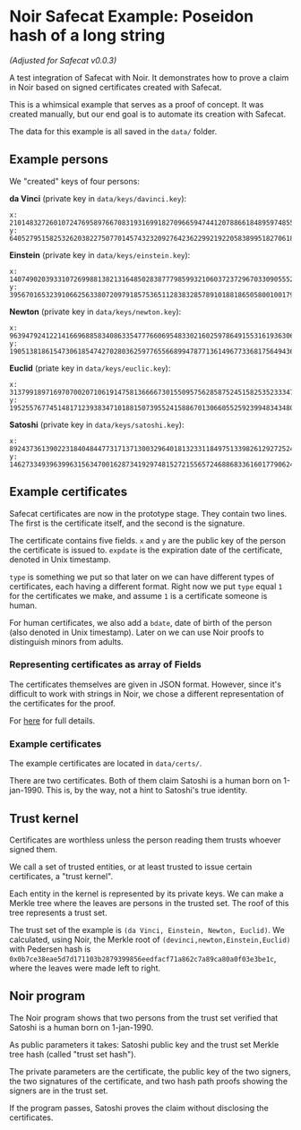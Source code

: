 # Noir Safecat Example: Poseidon hash of a long string
*(Adjusted for Safecat v0.0.3)*

A test integration of Safecat with Noir. It demonstrates how to prove a claim in Noir based on signed certificates created with Safecat.

This is a whimsical example that serves as a proof of concept. It was created manually, but our end goal is to automate its creation with Safecat.

The data for this example is all saved in the `data/` folder.


## Example persons
We "created" keys of four persons:

**da Vinci** (private key in `data/keys/davinci.key`):
```
x: 21014832726010724769589766708319316991827096659474412078866184895974855912388
y: 6405279515825326203822750770145743232092764236229921922058389951827061816274
```

**Einstein** (private key in `data/keys/einstein.key`):
```
x: 14074902039331072699881382131648502838777985993210603723729670330905552560892
y: 3956701653239106625633807209791857536511283832857891018818650580010017949918
```

**Newton** (private key in `data/keys/newton.key`):
```
x: 9639479241221416696885834086335477766069548330216025978649155316193630647278
y: 19051381861547306185474270280362597765566899478771361496773368175649436061227
```

**Euclid** (priate key in `data/keys/euclic.key`):
```
x: 3137991897169707002071061914758136666730155095756285875245158253523334739926
y: 19525576774514817123938347101881507395524158867013066055259239948343480995092
```

**Satoshi** (private key in `data/keys/satoshi.key`):
```
x: 8924373613902231840484477317137130032964018132331184975133982612927252489556
y: 14627334939639963156347001628734192974815272155657246886833616017790624717057
```

## Example certificates
Safecat certificates are now in the prototype stage. They contain two lines. The first is the certificate itself, and the second is the signature.

The certificate contains five fields. `x` and `y` are the public key of the person the certificate is issued to. `expdate` is the expiration date of the certificate, denoted in Unix timestamp. 

`type` is something we put so that later on we can have different types of certificates, each having a different format. Right now we put `type` equal `1` for the certificates we make, and assume `1` is a certificate someone is human.

For human certificates, we also add a `bdate`, date of birth of the person (also denoted in Unix timestamp). Later on we can use Noir proofs to distinguish minors from adults.

### Representing certificates as array of Fields
The certificates themselves are given in JSON format. However, since it's difficult to work with strings in Noir, we chose a different representation of the certificates for the proof. 

For [here](https://github.com/HastilyConceivedCreatures/safecat/blob/examples/verify_certificates/noir-examples/verify_certificates/src/main.nr#L21) for full details.

### Example certificates
The example certificates are located in `data/certs/`.

There are two certificates. Both of them claim Satoshi is a human born on 1-jan-1990. This is, by the way, not a hint to Satoshi's true identity.

## Trust kernel
Certificates are worthless unless the person reading them trusts whoever signed them. 

We call a set of trusted entities, or at least trusted to issue certain certificates, a "trust kernel". 

Each entity in the kernel is represented by its private keys. We can make a Merkle tree where the leaves are persons in the trusted set. The roof of this tree represents a trust set.

The trust set of the example is `(da Vinci, Einstein, Newton, Euclid)`. We calculated, using Noir, the Merkle root of `(devinci,newton,Einstein,Euclid)` with Pedersen hash is `0x0b7ce38eae5d7d171103b2879399856eedfacf71a862c7a89ca80a0f03e3be1c`, where the leaves were made left to right.

## Noir program
The Noir program shows that two persons from the trust set verified that Satoshi is a human born on 1-jan-1990.

As public parameters it takes: Satoshi public key and the trust set Merkle tree hash (called "trust set hash").

The private parameters are the certificate, the public key of the two signers, the two signatures of the certificate, and two hash path proofs showing the signers are in the trust set.

If the program passes, Satoshi proves the claim without disclosing the certificates.
